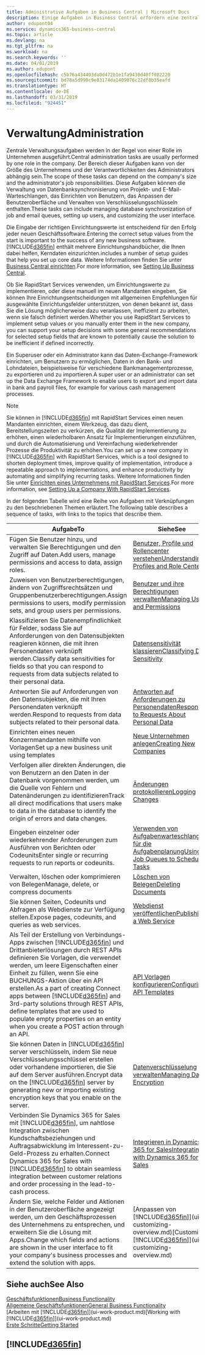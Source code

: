 ```yaml
---
title: Administrative Aufgaben in Business Central | Microsoft Docs
description: Einige Aufgaben in Business Central erfordern eine zentrale Administration und Einrichtung. Erfahren, welche das sind und was zu tun ist.
author: edupont04
ms.service: dynamics365-business-central
ms.topic: article
ms.devlang: na
ms.tgt_pltfrm: na
ms.workload: na
ms.search.keywords: ''
ms.date: 04/01/2019
ms.author: edupont
ms.openlocfilehash: c5b76a434403da0d472b1e1fa9430d40ff082220
ms.sourcegitcommit: bd78a5d990c9e83174da1409076c22df8b35eafd
ms.translationtype: HT
ms.contentlocale: de-DE
ms.lasthandoff: 03/31/2019
ms.locfileid: "924451"
---
```

# <a name="administration"></a><span data-ttu-id="215b4-104">Verwaltung</span><span class="sxs-lookup"><span data-stu-id="215b4-104">Administration</span></span>
<span data-ttu-id="215b4-105">Zentrale Verwaltungsaufgaben werden in der Regel von einer Rolle im Unternehmen ausgeführt.</span><span class="sxs-lookup"><span data-stu-id="215b4-105">Central administration tasks are usually performed by one role in the company.</span></span> <span data-ttu-id="215b4-106">Der Bereich dieser Aufgaben kann von der Größe des Unternehmens und der Verantwortlichkeiten des Administrators abhängig sein.</span><span class="sxs-lookup"><span data-stu-id="215b4-106">The scope of these tasks can depend on the company's size and the administrator's job responsibilities.</span></span> <span data-ttu-id="215b4-107">Diese Aufgaben können die Verwaltung von Datenbanksynchronisierung von Projekt- und E-Mail-Warteschlangen, das Einrichten von Benutzern, das Anpassen der Benutzeroberfläche und Verwalten von Verschlüsselungsschlüsseln enthalten.</span><span class="sxs-lookup"><span data-stu-id="215b4-107">These tasks can include managing database synchronization of job and email queues, setting up users, and customizing the user interface.</span></span>  

<span data-ttu-id="215b4-108">Die Eingabe der richtigen Einrichtungswerte ist entscheidend für den Erfolg jeder neuen Geschäftssoftware.</span><span class="sxs-lookup"><span data-stu-id="215b4-108">Entering the correct setup values from the start is important to the success of any new business software.</span></span> [!INCLUDE[d365fin](includes/d365fin_md.md)] <span data-ttu-id="215b4-109">enthält mehrere Einrichtungshandbücher, die Ihnen dabei helfen, Kerndaten einzurichten.</span><span class="sxs-lookup"><span data-stu-id="215b4-109">includes a number of setup guides that help you set up core data.</span></span> <span data-ttu-id="215b4-110">Weitere Informationen finden Sie unter [Business Central einrichten](setup.md).</span><span class="sxs-lookup"><span data-stu-id="215b4-110">For more information, see [Setting Up Business Central](setup.md).</span></span>

<span data-ttu-id="215b4-111">Ob Sie RapidStart Services verwenden, um Einrichtungswerte zu implementieren, oder diese manuell im neuen Mandanten eingeben, Sie können Ihre Einrichtungsentscheidungen mit allgemeinen Empfehlungen für ausgewählte Einrichtungsfelder unterstützen, von denen bekannt ist, dass Sie die Lösung möglicherweise dazu veranlassen, ineffizient zu arbeiten, wenn sie falsch definiert werden.</span><span class="sxs-lookup"><span data-stu-id="215b4-111">Whether you use RapidStart Services to implement setup values or you manually enter them in the new company, you can support your setup decisions with some general recommendations for selected setup fields that are known to potentially cause the solution to be inefficient if defined incorrectly.</span></span>  

<span data-ttu-id="215b4-112">Ein Superuser oder ein Administrator kann das Daten-Exchange-Framework einrichten, um Benutzern zu ermöglichen, Daten in den Bank- und Lohndateien, beispielsweise für verschiedene Bankmanagementprozesse, zu exportieren und zu importieren.</span><span class="sxs-lookup"><span data-stu-id="215b4-112">A super user or an administrator can set up the Data Exchange Framework to enable users to export and import data in bank and payroll files, for example for various cash management processes.</span></span>

> [!NOTE]
> <span data-ttu-id="215b4-113">Sie können in [!INCLUDE[d365fin](includes/d365fin_md.md)] mit RapidStart Services einen neuen Mandanten einrichten, einem Werkzeug, das dazu dient, Bereitstellungszeiten zu verkürzen, die Qualität der Implementierung zu erhöhen, einen wiederholbaren Ansatz für Implementierungen einzuführen, und durch die Automatisierung und Vereinfachung wiederkehrender Prozesse die Produktivität zu erhöhen.</span><span class="sxs-lookup"><span data-stu-id="215b4-113">You can set up a new company in [!INCLUDE[d365fin](includes/d365fin_md.md)] with RapidStart Services, which is a tool designed to shorten deployment times, improve quality of implementation, introduce a repeatable approach to implementations, and enhance productivity by automating and simplifying recurring tasks.</span></span> <span data-ttu-id="215b4-114">Weitere Informationen finden Sie unter [Einrichten eines Unternehmens mit RapidStart Services](admin-set-up-a-company-with-rapidstart.md).</span><span class="sxs-lookup"><span data-stu-id="215b4-114">For more information, see [Setting Up a Company With RapidStart Services](admin-set-up-a-company-with-rapidstart.md).</span></span>

<span data-ttu-id="215b4-115">In der folgenden Tabelle wird eine Reihe von Aufgaben mit Verknüpfungen zu den beschriebenen Themen erläutert.</span><span class="sxs-lookup"><span data-stu-id="215b4-115">The following table describes a sequence of tasks, with links to the topics that describe them.</span></span>   

|<span data-ttu-id="215b4-116">**Aufgabe**</span><span class="sxs-lookup"><span data-stu-id="215b4-116">**To**</span></span>|<span data-ttu-id="215b4-117">**Siehe**</span><span class="sxs-lookup"><span data-stu-id="215b4-117">**See**</span></span>|  
|------------|-------------|  
|<span data-ttu-id="215b4-118">Fügen Sie Benutzer hinzu, und verwalten Sie Berechtigungen und den Zugriff auf Daten.</span><span class="sxs-lookup"><span data-stu-id="215b4-118">Add users, manage permissions and access to data, assign roles.</span></span>|[<span data-ttu-id="215b4-119">Benutzer, Profile und Rollencenter verstehen</span><span class="sxs-lookup"><span data-stu-id="215b4-119">Understanding Profiles and Role Centers</span></span>](admin-users-profiles-roles.md)|  
|<span data-ttu-id="215b4-120">Zuweisen von Benutzerberechtigungen, ändern von Zugriffsrechtsätzen und Gruppenbenutzerberechtigungen.</span><span class="sxs-lookup"><span data-stu-id="215b4-120">Assign permissions to users, modify permission sets, and group users per permissions.</span></span>|[<span data-ttu-id="215b4-121">Benutzer und ihre Berechtigungen verwalten</span><span class="sxs-lookup"><span data-stu-id="215b4-121">Managing Users and Permissions</span></span>](ui-how-users-permissions.md)|
|<span data-ttu-id="215b4-122">Klassifizieren Sie Datenempfindlichkeit für Felder, sodass Sie auf Anforderungen von den Datensubjekten reagieren können, die mit ihren Personendaten verknüpft werden.</span><span class="sxs-lookup"><span data-stu-id="215b4-122">Classify data sensitivities for fields so that you can respond to requests from data subjects related to their personal data.</span></span>|[<span data-ttu-id="215b4-123">Datensensitivität klassieren</span><span class="sxs-lookup"><span data-stu-id="215b4-123">Classifying Data Sensitivity</span></span>](admin-classifying-data-sensitivity.md)|
|<span data-ttu-id="215b4-124">Antworten Sie auf Anforderungen von den Datensubjekten, die mit Ihren Personendaten verknüpft werden.</span><span class="sxs-lookup"><span data-stu-id="215b4-124">Respond to requests from data subjects related to their personal data.</span></span>|[<span data-ttu-id="215b4-125">Antworten auf Anforderungen zu Personendaten</span><span class="sxs-lookup"><span data-stu-id="215b4-125">Responding to Requests About Personal Data</span></span>](admin-responding-to-requests-about-personal-data.md)|
|<span data-ttu-id="215b4-126">Einrichten eines neuen Konzernmandanten mithilfe von Vorlagen</span><span class="sxs-lookup"><span data-stu-id="215b4-126">Set up a new business unit using templates</span></span>|[<span data-ttu-id="215b4-127">Neue Unternehmen anlegen</span><span class="sxs-lookup"><span data-stu-id="215b4-127">Creating New Companies</span></span>](about-new-company.md)|
|<span data-ttu-id="215b4-128">Verfolgen aller direkten Änderungen, die von Benutzern an den Daten in der Datenbank vorgenommen werden, um die Quelle von Fehlern und Datenänderungen zu identifizieren</span><span class="sxs-lookup"><span data-stu-id="215b4-128">Track all direct modifications that users make to data in the database to identify the origin of errors and data changes.</span></span>|[<span data-ttu-id="215b4-129">Änderungen protokollieren</span><span class="sxs-lookup"><span data-stu-id="215b4-129">Logging Changes</span></span>](across-log-changes.md)|  
|<span data-ttu-id="215b4-130">Eingeben einzelner oder wiederkehrender Anforderungen zum Ausführen von Berichten oder Codeunits</span><span class="sxs-lookup"><span data-stu-id="215b4-130">Enter single or recurring requests to run reports or codeunits.</span></span>|[<span data-ttu-id="215b4-131">Verwenden von Aufgabenwarteschlangen für die Aufgabenplanung</span><span class="sxs-lookup"><span data-stu-id="215b4-131">Using Job Queues to Schedule Tasks</span></span>](admin-job-queues-schedule-tasks.md)|  
|<span data-ttu-id="215b4-132">Verwalten, löschen oder komprimieren von Belegen</span><span class="sxs-lookup"><span data-stu-id="215b4-132">Manage, delete, or compress documents</span></span>|[<span data-ttu-id="215b4-133">Löschen von Belegen</span><span class="sxs-lookup"><span data-stu-id="215b4-133">Deleting Documents</span></span>](admin-manage-documents.md)|  
|<span data-ttu-id="215b4-134">Sie können Seiten, Codeunits und Abfragen als Webdienste zur Verfügung stellen.</span><span class="sxs-lookup"><span data-stu-id="215b4-134">Expose pages, codeunits, and queries as web services.</span></span>|[<span data-ttu-id="215b4-135">Webdienst veröffentlichen</span><span class="sxs-lookup"><span data-stu-id="215b4-135">Publishing a Web Service</span></span>](across-how-publish-web-service.md)|
|<span data-ttu-id="215b4-136">Als Teil der Erstellung von Verbindungs-Apps zwischen [!INCLUDE[d365fin](includes/d365fin_md.md)] und Drittanbieterlösungen durch REST APIs definieren Sie Vorlagen, die verwendet werden, um leere Eigenschaften einer Einheit zu füllen, wenn Sie eine BUCHUNGS-Aktion über ein API erstellen.</span><span class="sxs-lookup"><span data-stu-id="215b4-136">As a part of creating Connect apps between [!INCLUDE[d365fin](includes/d365fin_md.md)] and 3rd-party solutions through REST APIs, define templates that are used to populate empty properties on an entity when you create a POST action through an API.</span></span>|[<span data-ttu-id="215b4-137">API Vorlagen konfigurieren</span><span class="sxs-lookup"><span data-stu-id="215b4-137">Configuring API Templates</span></span>](admin-configuring-api-template.md)|
|<span data-ttu-id="215b4-138">Sie können Daten in [!INCLUDE[d365fin](includes/d365fin_md.md)] server verschlüsseln, indem Sie neue Verschlüsselungsschlüssel erstellen oder vorhandene importieren, die Sie auf dem Server ausführen.</span><span class="sxs-lookup"><span data-stu-id="215b4-138">Encrypt data on the [!INCLUDE[d365fin](includes/d365fin_md.md)] server by generating new or importing existing encryption keys that you enable on the server.</span></span>|[<span data-ttu-id="215b4-139">Datenverschlüsselung verwalten</span><span class="sxs-lookup"><span data-stu-id="215b4-139">Managing Data Encryption</span></span>](admin-manage-data-encryption.md)|
|<span data-ttu-id="215b4-140">Verbinden Sie Dynamics 365 for Sales mit [!INCLUDE[d365fin](includes/d365fin_md.md)], um nahtlose Integration zwischen Kundschaftsbeziehungen und Auftragsabwicklung im Interessent-zu-Geld-Prozess zu erhalten.</span><span class="sxs-lookup"><span data-stu-id="215b4-140">Connect Dynamics 365 for Sales with [!INCLUDE[d365fin](includes/d365fin_md.md)] to obtain seamless integration between customer relations and order processing in the lead-to-cash process.</span></span>|[<span data-ttu-id="215b4-141">Integrieren in Dynamics 365 for Sales</span><span class="sxs-lookup"><span data-stu-id="215b4-141">Integrating with Dynamics 365 for Sales</span></span>](admin-prepare-dynamics-365-for-sales-for-integration.md)|
|<span data-ttu-id="215b4-142">Ändern Sie, welche Felder und Aktionen in der Benutzeroberfläche angezeigt werden, um den Geschäftsprozessen des Unternehmens zu entsprechen, und erweitern Sie die Lösung mit Apps.</span><span class="sxs-lookup"><span data-stu-id="215b4-142">Change which fields and actions are shown in the user interface to fit your company's business processes and extend the solution with apps.</span></span>|<span data-ttu-id="215b4-143">[Anpassen von [!INCLUDE[d365fin](includes/d365fin_md.md)]](ui-customizing-overview.md)</span><span class="sxs-lookup"><span data-stu-id="215b4-143">[Customizing [!INCLUDE[d365fin](includes/d365fin_md.md)]](ui-customizing-overview.md)</span></span>|

## <a name="see-also"></a><span data-ttu-id="215b4-144">Siehe auch</span><span class="sxs-lookup"><span data-stu-id="215b4-144">See Also</span></span>
[<span data-ttu-id="215b4-145">Geschäftsfunktionen</span><span class="sxs-lookup"><span data-stu-id="215b4-145">Business Functionality</span></span>](across-business-functionality.md)  
[<span data-ttu-id="215b4-146">Allgemeine Geschäftsfunktionen</span><span class="sxs-lookup"><span data-stu-id="215b4-146">General Business Functionality</span></span>](ui-across-business-areas.md)  
<span data-ttu-id="215b4-147">[Arbeiten mit [!INCLUDE[d365fin](includes/d365fin_md.md)]](ui-work-product.md)</span><span class="sxs-lookup"><span data-stu-id="215b4-147">[Working with [!INCLUDE[d365fin](includes/d365fin_md.md)]](ui-work-product.md)</span></span>  
[<span data-ttu-id="215b4-148">Erste Schritte</span><span class="sxs-lookup"><span data-stu-id="215b4-148">Getting Started</span></span>](product-get-started.md)    

## [!INCLUDE[d365fin](includes/free_trial_md.md)]  
